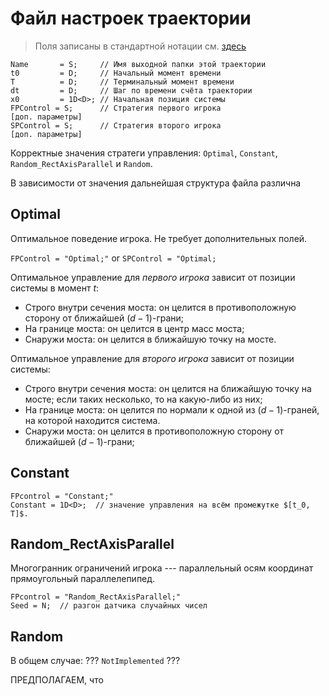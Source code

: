 # Файл настроек траектории

> Поля записаны в стандартной нотации см. [здесь](../DataFormat.md)

```
Name       = S;     // Имя выходной папки этой траектории
t0         = D;     // Начальный момент времени
T          = D;     // Терминальный момент времени
dt         = D;     // Шаг по времени счёта траектории
x0         = 1D<D>; // Начальная позиция системы
FPControl = S;      // Стратегия первого игрока
[доп. параметры]
SPControl = S;      // Стратегия второго игрока
[доп. параметры]
```

Корректные значения стратеги управления: `Optimal`, `Constant`, `Random_RectAxisParallel` и `Random`.

В зависимости от значения дальнейшая структура файла различна

## Optimal
Оптимальное поведение игрока. Не требует дополнительных полей.

`FPControl = "Optimal;"` or `SPControl = "Optimal;`


Оптимальное управление для _первого игрока_ зависит от позиции системы в момент $t$:

* Строго внутри сечения моста: он целится в противоположную сторону от ближайшей $(d-1)$-грани;
* На границе моста: он целится в центр масс моста;
* Снаружи моста: он целится в ближайшую точку на мосте.

Оптимальное управление для _второго игрока_ зависит от позиции системы:

* Строго внутри сечения моста: он целится на ближайшую точку на мосте; если таких несколько, то на какую-либо из них;
* На границе моста: он целится по нормали к одной из $(d-1)$-граней, на которой находится система.
* Снаружи моста: он целится в противоположную сторону от ближайшей $(d-1)$-грани;

## Constant

```
FPcontrol = "Constant;"
Constant = 1D<D>;  // значение управления на всём промежутке $[t_0, T]$.
```

## Random_RectAxisParallel

Многогранник ограничений игрока --- параллельный осям координат прямоугольный параллелепипед.


```
FPcontrol = "Random_RectAxisParallel;"
Seed = N;  // разгон датчика случайных чисел
```

## Random
 В общем случае: ??? `NotImplemented` ???

ПРЕДПОЛАГАЕМ, что 


